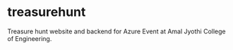 # treasurehunt
Treasure hunt website and backend for Azure Event at Amal Jyothi College of Engineering.
